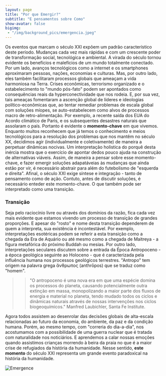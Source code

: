```yaml
---
layout: page
title: "Por que Emergir?"
subtitle: "E pensamentos sobre Como"
show-avatar: false
bigimg:
 - "/img/background_pics/emergencia.jpeg"
---
```


Os eventos que marcam o século XXI expõem um padrão característico deste período. Mudanças cada vez mais rápidas e com um crescente poder de transformação social, tecnológica e ambiental. A virada do século tornou evidente os benefícios e malefícios de um mundo totalmente conectado. Por um lado, avanços tecnológicos como a internet e os smartphones aproximaram pessoas, nações, economias e culturas. Mas, por outro lado, eles também facilitaram processos globais que ameaçam a vida harmoniosa na Terra. Crises econômicas, terrorismo organizado e o estabelecimento to "mundo pós-fato" podem ser apontados como consequências reais da hyperconectividade que nos rodeia. E, por sua vez, tais ameaças fomentaram a ascenção global de líderes e ideologias político-econômicas que, ao tentar remediar problemas de escala global com soluções míopes, se auto-estabelecem como alvos de processos macro de retro-alimentação. Por exemplo, a recente saída dos EUA do Acordo climático de Paris, e os subsequentes desastres naturais que assolaram o país.
Portanto é evidente o **momento-chave** em que vivemos. Enquanto muitos reconhecem que já temos o conhecimento e meios tecnológicos para a resolução dos problemas que nos mantêm no século XX, decidimos agir (individualmente e coletivamente) de maneira a perpetuar dinâmicas nocivas. 
Um interpretação holistica do porquê desta inércia mostra que o exercício de apontar dedos pouco ajuda na construção de alternativas viáveis. Assim, de maneira a pensar sobre esse momento-chave, e fazer emergir soluções adapatáveias às mudanças que ainda estão por vir, é necessário abstrair para além do futebolismo de "esquerda e direita". Afinal, o século XXI exige síntese e integração - tanto de pensamento como de ação.
Contuto, antes de discutir soluções, é necessário enteder este momento-chave. O que também pode ser interpretado como uma transição.

### Transição

Seja pelo raciocínio livre ou através dos domínios da razão, fica cada vez mais evidente que estamos vivendo um processo de transição de grandes proporções. E apesar do "rosto" e nome desta transição dependerem de quem a interpreta, sua existência é incontestável. Por exemplo, interpretações esotéricas podem se referir a esta transição como a chegada da Era de Aquário ou até mesmo como a chegada de Maitreya - a figura metafórica do próximo Buddah ou mesias. Por outro lado, interpretações seculares discutem sobre a entrada da Época Antropoceno - a época geológica seguinte ao Holoceno - que é caracterizada pela influência humana nos processos geológicos terrestres. "Antropo" tem origem na palavra grega ἄνθρωπος (anthrōpos) que se traduz como "homem". 

>> "O antropoceno é uma nova era em que uma espécie domina os processos do planeta, causando potencialmente outra extinção em massa, monopolizando a maior parte dos fluxos de energia e material no planeta, tendo mudado todos os ciclos e dinâmicas naturais através de nossas intervenções nos ciclos biogeoquímicos." Manfred Laubichler, Santa Fe Institute.

Agora todos assistem ao desenrolar das decisões globais de alta-escala relacionadas ao futuro da economia, do ambiente, da paz e da condição humana. Porém, ao mesmo tempo, com "correria do dia-a-dia", nos acostumamos com a possibilidade de uma guerra nuclear que é tratada com naturalidade nos noticiários. E aprendemos a calar nossas emoções quando assistimos crianças morrendo à beira da praia no que é a maior crise de refugiados da história da humanidade. Nesse sentido, **este momento** do século XXI representa um grande evento paradoxical na história da humanidade. 

![Emergence](http://blog.ncase.me/content/images/2017/05/animation.gif)
